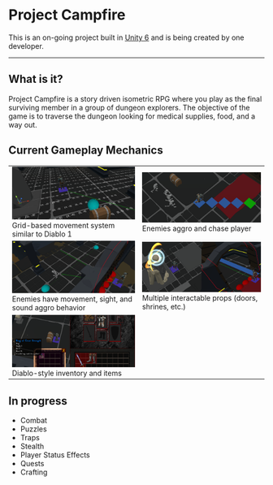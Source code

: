 # Project Campfire

This is an on-going project built in [Unity 6](https://docs.unity3d.com/6000.0/Documentation/Manual/UnityManual.html) and is being created by one developer.

* * *


## What is it?

Project Campfire is a story driven isometric RPG where you play as the final surviving member in a group of dungeon explorers. The objective of the game is to traverse the dungeon looking for medical supplies, food, and a way out.

## Current Gameplay Mechanics

|         |          |
|:-------------|:------------------|
| ![gamegrids](https://raw.githubusercontent.com/YortA/games/main/imgs/gamegrids.png) Grid-based movement system similar to Diablo 1 | ![gamechaseplayer](https://raw.githubusercontent.com/YortA/games/main/imgs/gamechaseplayer.png) Enemies aggro and chase player |
| ![gamedetection](https://raw.githubusercontent.com/YortA/games/main/imgs/gamedetection.png) Enemies have movement, sight, and sound aggro behavior | ![gameinteracts](https://raw.githubusercontent.com/YortA/games/main/imgs/gameinteracts.png) Multiple interactable props (doors, shrines, etc.) |
| ![gameinventory](https://raw.githubusercontent.com/YortA/games/main/imgs/gameinventory.png) Diablo-style inventory and items | |


## In progress

*   Combat
*   Puzzles
*   Traps
*   Stealth
*   Player Status Effects
*   Quests
*   Crafting
